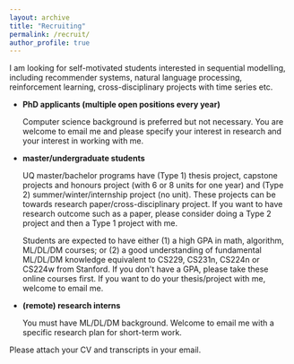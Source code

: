 ```yaml
---
layout: archive
title: "Recruiting"
permalink: /recruit/
author_profile: true
---
```


I am looking for self-motivated students interested in sequential modelling, including recommender systems, natural language processing, reinforcement learning, cross-disciplinary projects with time series etc.

* **PhD applicants (multiple open positions every year)**
  
  Computer science background is preferred but not necessary. You are welcome to email me and please specify your interest in research and your interest in working with me.

* **master/undergraduate students**
  
  UQ master/bachelor programs have (Type 1) thesis project, capstone projects and honours project (with 6 or 8 units for one year) and (Type 2) summer/winter/internship project (no unit). These projects can be towards research paper/cross-disciplinary project. If you want to have research outcome such as a paper, please consider doing a Type 2 project and then a Type 1 project with me. 
  
  Students are expected to have either (1) a high GPA in math, algorithm, ML/DL/DM courses; or (2) a good understanding of fundamental ML/DL/DM knowledge equivalent to CS229, CS231n, CS224n or CS224w from Stanford. If you don't have a GPA, please take these online courses first. If you want to do your thesis/project with me, welcome to email me.

* **(remote) research interns**
  
  You must have ML/DL/DM background. Welcome to email me with a specific research plan for short-term work.

Please attach your CV and transcripts in your email.